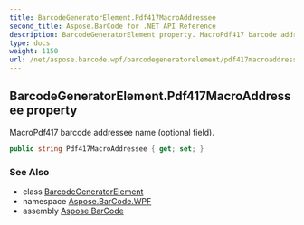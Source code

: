 ```yaml
---
title: BarcodeGeneratorElement.Pdf417MacroAddressee
second_title: Aspose.BarCode for .NET API Reference
description: BarcodeGeneratorElement property. MacroPdf417 barcode addressee name optional field
type: docs
weight: 1150
url: /net/aspose.barcode.wpf/barcodegeneratorelement/pdf417macroaddressee/
---
```

## BarcodeGeneratorElement.Pdf417MacroAddressee property

MacroPdf417 barcode addressee name (optional field).

```csharp
public string Pdf417MacroAddressee { get; set; }
```

### See Also

* class [BarcodeGeneratorElement](../)
* namespace [Aspose.BarCode.WPF](../../barcodegeneratorelement/)
* assembly [Aspose.BarCode](../../../)


